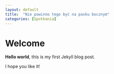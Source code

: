 ```yaml
---
layout: default
title:  "Nie powinno tego być na pasku bocznym"
categories: [Spotkania]
---
```


# Welcome

**Hello world**, this is my first Jekyll blog post.

I hope you like it!